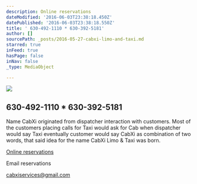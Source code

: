 ```yaml
---
description: Online reservations
dateModified: '2016-06-03T23:38:18.450Z'
datePublished: '2016-06-03T23:38:18.550Z'
title: ' 630-492-1110 * 630-392-5181'
author: []
sourcePath: _posts/2016-05-27-cabxi-limo-and-taxi.md
starred: true
inFeed: true
hasPage: false
inNav: false
_type: MediaObject

---
```

<article style=""><img src="https://s3-us-west-2.amazonaws.com/the-grid-img/p/623bae7a271b4f490763b172e9ee763fb34df742.png" /><h1> 630-492-1110 * 630-392-5181</h1><p>Name CabXi originated from dispatcher interaction with customers. Most of the customers placing calls for Taxi would ask for Cab when dispatcher would say Taxi eventually customer would say CabXi as combination of two words, that said idea for the name CabXi Limo &amp; Taxi was born.</p></article>

[Online reservations][0]

Email reservations

cabxiservices@gmail.com

[0]: http://www.taxicaller.com/booking.php "Bookings"
